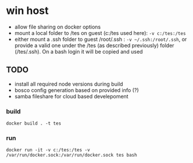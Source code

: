 # win host

* allow file sharing on docker options
* mount a local folder to /tes on guest (c:/tes used here): `-v c:/tes:/tes`
* either mount a .ssh folder to guest /root/.ssh : `-v ~/.ssh:/root/.ssh`, or provide a valid one under the /tes (as described previously) folder (/tes/.ssh). On a bash login it will be copied and used

## TODO
* install all required node versions during build
* bosco config generation based on provided info (?)
* samba fileshare for cloud based develepoment

### build
``` 
docker build . -t tes 
``` 

### run

 ```
 docker run -it -v c:/tes:/tes -v /var/run/docker.sock:/var/run/docker.sock tes bash
 ```
